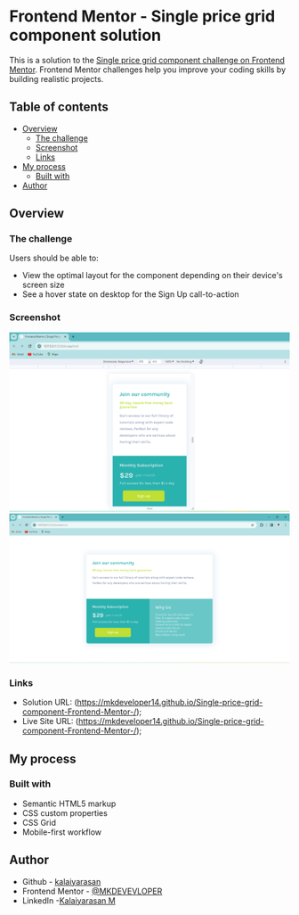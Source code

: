 # Frontend Mentor - Single price grid component solution

This is a solution to the [Single price grid component challenge on Frontend Mentor](https://www.frontendmentor.io/challenges/single-price-grid-component-5ce41129d0ff452fec5abbbc). Frontend Mentor challenges help you improve your coding skills by building realistic projects. 

## Table of contents

- [Overview](#overview)
  - [The challenge](#the-challenge)
  - [Screenshot](#screenshot)
  - [Links](#links)
- [My process](#my-process)
  - [Built with](#built-with)
- [Author](#author)

## Overview

### The challenge

Users should be able to:

- View the optimal layout for the component depending on their device's screen size
- See a hover state on desktop for the Sign Up call-to-action

### Screenshot

![Mobile](./images/Screenshot%202024-01-09%20193342%20Mobile.png)
![Desktop](./images/Screenshot%202024-01-09%20193437%20Desktop.png%20.png)

### Links

- Solution URL: (https://mkdeveloper14.github.io/Single-price-grid-component-Frontend-Mentor-/);
- Live Site URL: (https://mkdeveloper14.github.io/Single-price-grid-component-Frontend-Mentor-/);

## My process

### Built with

- Semantic HTML5 markup
- CSS custom properties
- CSS Grid
- Mobile-first workflow

## Author

- Github - [kalaiyarasan](https://github.com/MKDEVELOPER14)
- Frontend Mentor - [@MKDEVEVLOPER](https://www.frontendmentor.io/profile/MKDEVEVLOPER)
- LinkedIn -[Kalaiyarasan M](https://www.linkedin.com/in/cyberkalai)
